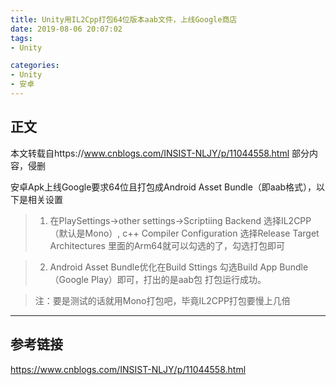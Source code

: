 ```yaml
---
title: Unity用IL2Cpp打包64位版本aab文件，上线Google商店
date: 2019-08-06 20:07:02
tags:
- Unity

categories:
- Unity
- 安卓
---
```


## 正文

本文转载自https://www.cnblogs.com/INSIST-NLJY/p/11044558.html 部分内容，侵删

安卓Apk上线Google要求64位且打包成Android Asset Bundle（即aab格式），以下是相关设置

> 1. 在PlaySettings->other settings->Scriptiing Backend 选择IL2CPP（默认是Mono）, c++ Compiler Configuration 选择Release Target Architectures 里面的Arm64就可以勾选的了，勾选打包即可

> 2. Android Asset Bundle优化在Build Sttings 勾选Build App Bundle（Google Play）即可，打出的是aab包 打包运行成功。

> 注：要是测试的话就用Mono打包吧，毕竟IL2CPP打包要慢上几倍

---

## 参考链接

https://www.cnblogs.com/INSIST-NLJY/p/11044558.html


